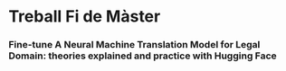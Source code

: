 # Treball Fi de Màster
### Fine-tune A Neural Machine Translation Model for Legal Domain: theories explained and practice with Hugging Face


